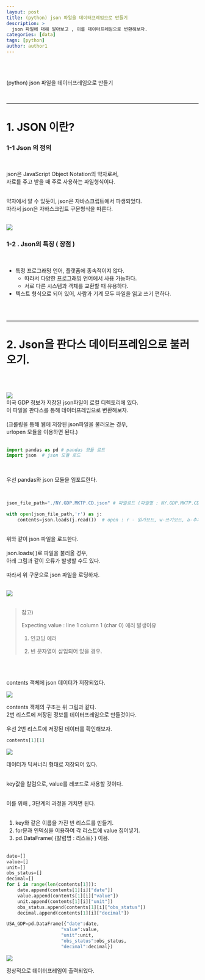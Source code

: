 ```yaml
---
layout: post
title: (python) json 파일을 데이터프레임으로 만들기
description: >
  json 파일에 대해 알아보고 , 이를 데이터프레임으로 변환해보자. 
categories: [data]  
tags: [python]
author: author1
---
```


<br><br>

(python) json 파일을 데이터프레임으로 만들기

<br>

---

# 1.  JSON 이란?


### 1-1 Json 의 정의 

<br>

json은 JavaScript Object Notation의 약자로써,<br>
자료를 주고 받을 때 주로 사용하는 파일형식이다. <br><br>

약자에서 알 수 있듯이, json은 자바스크립트에서 파생되었다. <br>
따라서 json은 자바스크립트 구문형식을 따른다. <br><br>

<img src="{{ site.baseurl }}/assets/img/json/Json1.png">

### 1-2 . Json의 특징 ( 장점 )

<br>

* 특정 프로그래밍 언어, 플랫폼에 종속적이지 않다. 
  - 따라서 다양한 프로그래밍 언어에서 사용 가능하다.
  - 서로 다른 시스템과 객체를 교환할 때 유용하다.
* 텍스트 형식으로 되어 있어, 사람과 기계 모두 파일을 읽고 쓰기 편하다.

<br><br>

---



# 2. Json을 판다스 데이터프레임으로 불러오기.

<br><br>


<img src="{{ site.baseurl }}/assets/img/json/Json2.png">

<br>
미국 GDP 정보가 저장된 json파일이 로컬 디렉토리에 있다. <br>
이 파일을 판다스를 통해 데이터프레임으로 변환해보자.<br><br>
(크롤링을 통해 웹에 저장된 json파일을 불러오는 경우, <br>
urlopen 모듈을 이용하면 된다.) <br><br>


```python
import pandas as pd # pandas 모듈 로드
import json  # json 모듈 로드
```

<br>

우선 pandas와 json 모듈을 임포트한다.

<br>


```python
json_file_path="./NY.GDP.MKTP.CD.json" # 파일로드 (파일명 : NY.GDP.MKTP.CD.json )

with open(json_file_path,'r') as j:
    contents=json.loads(j.read())  # open : r - 읽기모드, w-쓰기모드, a-추가모드  
```


<br>
위와 같이 json 파일을 로드한다.<br><br>
json.loads( )로 파일을 불러올 경우,<br> 아래 그림과 같이 오류가 발생할 수도 있다.<br><br>
따라서 위 구문으로 json 파일을 로딩하자.<br><br>

<img src="{{ site.baseurl }}/assets/img/json/Json3.png"> <br><br>

> 참고) <br>
>
> Expecting value : line 1 column 1 (char 0) 에러 발생이유 <br>
>
> 1) 인코딩 에러 <br>
>
> 2) 빈 문자열이 삽입되어 있을 경우.  <br>

<br><br>

contents 객체에 json 데이터가 저장되었다. <br>


<img src="{{ site.baseurl }}/assets/img/json/Json4.jpeg"> 


contents 객체의 구조는 위 그림과 같다.<Br>
 2번 리스트에 저장된 정보를 데이터프레임으로 만들것이다. <Br><br>
우선 2번 리스트에 저장된 데이터를 확인해보자. <Br>



```python
contents[1][1] 
```

<img src="{{ site.baseurl }}/assets/img/json/Json5.png">

데이터가 딕셔너리 형태로 저장되어 있다.<br><br>

key값을 칼럼으로, value를 레코드로 사용할 것이다.<br><br>

이를 위해 , 3단계의 과정을 거치면 된다.<br><br>

1. key와 같은 이름을 가진 빈 리스트를 만들기.<br>
2. for문과 인덱싱을 이용하여 각 리스트에 value 집어넣기.<br>
3. pd.DataFrame( {칼럼명 : 리스트} ) 이용.<br><br>

```python
date=[]
value=[]
unit=[]
obs_status=[]
decimal=[]
for i in range(len(contents[1])):
    date.append(contents[1][i]["date"])
    value.append(contents[1][i]["value"])
    unit.append(contents[1][i]["unit"])
    obs_status.append(contents[1][i]["obs_status"])
    decimal.append(contents[1][i]["decimal"])
```

```python
USA_GDP=pd.DataFrame({"date":date,
                    "value":value,
                    "unit":unit,
                    "obs_status":obs_status,
                    "decimal":decimal})

```

<img src="{{ site.baseurl }}/assets/img/json/Json6.png">

정상적으로 데이터프레임이 출력되었다.